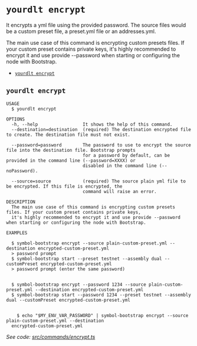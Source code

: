 `yourdlt encrypt`
=================

It encrypts a yml file using the provided password. The source files would be a custom preset file, a preset.yml file or an addresses.yml.

The main use case of this command is encrypting custom presets files. If your custom preset contains private keys, it's highly recommended to encrypt it and use provide --password when starting or configuring the node with Bootstrap.

* [`yourdlt encrypt`](#yourdlt-encrypt)

## `yourdlt encrypt`

```
USAGE
  $ yourdlt encrypt

OPTIONS
  -h, --help                 It shows the help of this command.
  --destination=destination  (required) The destination encrypted file to create. The destination file must not exist.

  --password=password        The password to use to encrypt the source file into the destination file. Bootstrap prompts
                             for a password by default, can be provided in the command line (--password=XXXX) or
                             disabled in the command line (--noPassword).

  --source=source            (required) The source plain yml file to be encrypted. If this file is encrypted, the
                             command will raise an error.

DESCRIPTION
  The main use case of this command is encrypting custom presets files. If your custom preset contains private keys, 
  it's highly recommended to encrypt it and use provide --password when starting or configuring the node with Bootstrap.

EXAMPLES

  $ symbol-bootstrap encrypt --source plain-custom-preset.yml --destination encrypted-custom-preset.yml
  > password prompt
  $ symbol-bootstrap start --preset testnet --assembly dual --customPreset encrypted-custom-preset.yml
  > password prompt (enter the same password)
        

  $ symbol-bootstrap encrypt --password 1234 --source plain-custom-preset.yml --destination encrypted-custom-preset.yml
  $ symbol-bootstrap start --password 1234 --preset testnet --assembly dual --customPreset encrypted-custom-preset.yml


    $ echo "$MY_ENV_VAR_PASSWORD" | symbol-bootstrap encrypt --source plain-custom-preset.yml --destination 
  encrypted-custom-preset.yml
```

_See code: [src/commands/encrypt.ts](https://github.com/usingblockchain/yourdlt/blob/v0.4.1/src/commands/encrypt.ts)_
